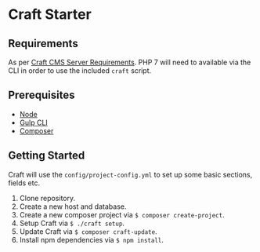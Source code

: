 # Craft Starter

## Requirements

As per [Craft CMS Server Requirements](https://github.com/craftcms/docs/blob/v3/en/requirements.md). PHP 7 will need to available via the CLI in order to use the included `craft` script.

## Prerequisites

- [Node](https://nodejs.org/en/)
- [Gulp CLI](https://github.com/gulpjs/gulp-cli)
- [Composer](https://getcomposer.org/)

## Getting Started

Craft will use the `config/project-config.yml` to set up some basic sections, fields etc.

1. Clone repository.
2. Create a new host and database.
3. Create a new composer project via `$ composer create-project`.
4. Setup Craft via `$ ./craft setup`.
5. Update Craft via `$ composer craft-update`.
6. Install npm dependencies via `$ npm install`.
